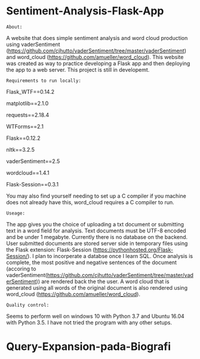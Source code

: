 # Sentiment-Analysis-Flask-App


~~~~~~~
About:
~~~~~~~
A website that does simple sentiment analysis and word cloud production using vaderSentiment (https://github.com/cjhutto/vaderSentiment/tree/master/vaderSentiment) and word_cloud (https://github.com/amueller/word_cloud). This website was created as way to practice developing a Flask app and then deploying the app to a web server. This project is still in developemt.

~~~~~~~~~~~~~~~~~~~~~~~~~~~~~
Requirements to run locally:
~~~~~~~~~~~~~~~~~~~~~~~~~~~~~
Flask_WTF==0.14.2

matplotlib==2.1.0

requests==2.18.4

WTForms==2.1

Flask==0.12.2

nltk==3.2.5

vaderSentiment==2.5

wordcloud==1.4.1

Flask-Session==0.3.1

You may also find yourself needing to set up a C compiler if you machine does not already have this, word_cloud requires a C compiler to run.

~~~~~~~~
Useage: 
~~~~~~~~

The app gives you the choice of uploading a txt document or submitting text in a word field for analysis. Text documents must be UTF-8 encoded and be under 1 megabyte. Currently there is no database on the backend. User submitted documents are stored server side in temporary files using the Flask extension: Flask-Session (https://pythonhosted.org/Flask-Session/). I plan to incorperate a databse once I learn SQL. Once analysis is complete, the most positive and negative sentences of the document (accoring to vaderSentiment(https://github.com/cjhutto/vaderSentiment/tree/master/vaderSentiment)) are rendered back the the user. A word cloud that is generated using all words of the original document is also rendered using word_cloud (https://github.com/amueller/word_cloud). 

~~~~~~~~~~~~~~~~
Quality control:
~~~~~~~~~~~~~~~~

Seems to perform well on windows 10 with Python 3.7 and Ubuntu 16.04 with Python 3.5. I have not tried the program with any other setups. 




# Query-Expansion-pada-Biografi
